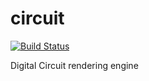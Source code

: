 # circuit

[![Build Status](https://travis-ci.org/drom/circuit.svg?branch=master)](https://travis-ci.org/drom/circuit)

Digital Circuit rendering engine

